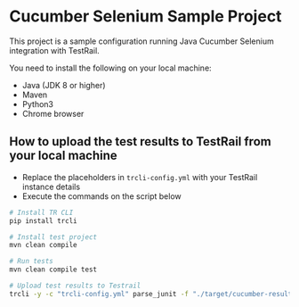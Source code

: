 # Cucumber Selenium Sample Project

This project is a sample configuration running Java Cucumber Selenium integration with TestRail. 

You need to install the following on your local machine:
- Java (JDK 8 or higher)
- Maven
- Python3 
- Chrome browser

## How to upload the test results to TestRail from your local machine

- Replace the placeholders in `trcli-config.yml` with your TestRail instance details
- Execute the commands on the script below

```sh
# Install TR CLI
pip install trcli

# Install test project
mvn clean compile

# Run tests
mvn clean compile test

# Upload test results to Testrail
trcli -y -c "trcli-config.yml" parse_junit -f "./target/cucumber-results.xml"


```
